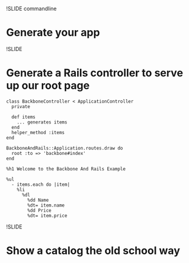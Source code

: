 !SLIDE commandline
# Generate your app

!SLIDE
# Generate a Rails controller to serve up our root page

    class BackboneController < ApplicationController
      private

      def items
        ... generates items
      end
      helper_method :items
    end

    BackboneAndRails::Application.routes.draw do
      root :to => 'backbone#index'
    end

    %h1 Welcome to the Backbone And Rails Example

    %ul
      - items.each do |item|
        %li
          %dl
            %dd Name
            %dt= item.name
            %dd Price
            %dt= item.price

!SLIDE
# Show a catalog the old school way
